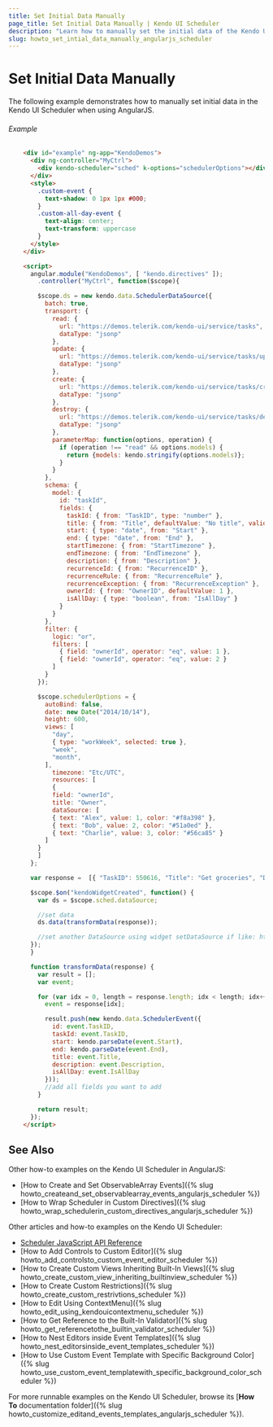 ```yaml
---
title: Set Initial Data Manually
page_title: Set Initial Data Manually | Kendo UI Scheduler
description: "Learn how to manually set the initial data of the Kendo UI Scheduler widget when using AngularJS."
slug: howto_set_intial_data_manually_angularjs_scheduler
---
```


# Set Initial Data Manually

The following example demonstrates how to manually set initial data in the Kendo UI Scheduler when using AngularJS.

###### Example

```html
    <div id="example" ng-app="KendoDemos">
      <div ng-controller="MyCtrl">
        <div kendo-scheduler="sched" k-options="schedulerOptions"></div>
      </div>
      <style>
        .custom-event {
          text-shadow: 0 1px 1px #000;
        }
        .custom-all-day-event {
          text-align: center;
          text-transform: uppercase
        }
      </style>
    </div>

    <script>
      angular.module("KendoDemos", [ "kendo.directives" ]);
        .controller("MyCtrl", function($scope){

        $scope.ds = new kendo.data.SchedulerDataSource({
          batch: true,
          transport: {
            read: {
              url: "https://demos.telerik.com/kendo-ui/service/tasks",
              dataType: "jsonp"
            },
            update: {
              url: "https://demos.telerik.com/kendo-ui/service/tasks/update",
              dataType: "jsonp"
            },
            create: {
              url: "https://demos.telerik.com/kendo-ui/service/tasks/create",
              dataType: "jsonp"
            },
            destroy: {
              url: "https://demos.telerik.com/kendo-ui/service/tasks/destroy",
              dataType: "jsonp"
            },
            parameterMap: function(options, operation) {
              if (operation !== "read" && options.models) {
                return {models: kendo.stringify(options.models)};
              }
            }
          },
          schema: {
            model: {
              id: "taskId",
              fields: {
                taskId: { from: "TaskID", type: "number" },
                title: { from: "Title", defaultValue: "No title", validation: { required: true } },
                start: { type: "date", from: "Start" },
                end: { type: "date", from: "End" },
                startTimezone: { from: "StartTimezone" },
                endTimezone: { from: "EndTimezone" },
                description: { from: "Description" },
                recurrenceId: { from: "RecurrenceID" },
                recurrenceRule: { from: "RecurrenceRule" },
                recurrenceException: { from: "RecurrenceException" },
                ownerId: { from: "OwnerID", defaultValue: 1 },
                isAllDay: { type: "boolean", from: "IsAllDay" }
              }
            }
          },
          filter: {
            logic: "or",
            filters: [
              { field: "ownerId", operator: "eq", value: 1 },
              { field: "ownerId", operator: "eq", value: 2 }
            ]
          }
        });

        $scope.schedulerOptions = {
          autoBind: false,
          date: new Date("2014/10/14"),
          height: 600,
          views: [
            "day",
            { type: "workWeek", selected: true },
            "week",
            "month",
          ],
            timezone: "Etc/UTC",
            resources: [
            {
            field: "ownerId",
            title: "Owner",
            dataSource: [
            { text: "Alex", value: 1, color: "#f8a398" },
            { text: "Bob", value: 2, color: "#51a0ed" },
            { text: "Charlie", value: 3, color: "#56ca85" }
          ]
        }
        ]
      };

      var response =  [{ "TaskID": 550616, "Title": "Get groceries", "Description": "go to food store", "IsAllDay": false, "Start": "\/Date(1413230400000)\/", "End": "\/Date(1413235800000)\/", "StartTimezone": null, "EndTimezone": null, "RecurrenceRule": null, "RecurrenceException": null, "Resource": 2 }, { "TaskID": 550615, "Title": "Get hair done", "Description": "barber shop visit", "IsAllDay": false, "Start": "\/Date(1413216000000)\/", "End": "\/Date(1413217800000)\/", "StartTimezone": null, "EndTimezone": null, "RecurrenceRule": null, "RecurrenceException": null, "Resource": 2 }];

      $scope.$on("kendoWidgetCreated", function() {
        var ds = $scope.sched.dataSource;

        //set data
        ds.data(transformData(response));

        //set another DataSource using widget setDataSource if like: http://docs.telerik.com/kendo-ui/api/javascript/ui/scheduler#methods-setDataSource
      });
      }

      function transformData(response) {
        var result = [];
        var event;

        for (var idx = 0, length = response.length; idx < length; idx++) {
          event = response[idx];

          result.push(new kendo.data.SchedulerEvent({
            id: event.TaskID,
            taskId: event.TaskID,
            start: kendo.parseDate(event.Start),
            end: kendo.parseDate(event.End),
            title: event.Title,
            description: event.Description,
            isAllDay: event.IsAllDay
          }));
          //add all fields you want to add
        }

        return result;
      });
    </script>
```

## See Also

Other how-to examples on the Kendo UI Scheduler in AngularJS:

* [How to Create and Set ObservableArray Events]({% slug howto_createand_set_observablearray_events_angularjs_scheduler %})
* [How to Wrap Scheduler in Custom Directives]({% slug howto_wrap_schedulerin_custom_directives_angularjs_scheduler %})

Other articles and how-to examples on the Kendo UI Scheduler:

* [Scheduler JavaScript API Reference](/api/javascript/ui/scheduler)
* [How to Add Controls to Custom Editor]({% slug howto_add_controlsto_custom_event_editor_scheduler %})
* [How to Create Custom Views Inheriting Built-In Views]({% slug howto_create_custom_view_inheriting_builtinview_scheduler %})
* [How to Create Custom Restrictions]({% slug howto_create_custom_restrivtions_scheduler %})
* [How to Edit Using ContextMenu]({% slug howto_edit_using_kendouicontextmenu_scheduler %})
* [How to Get Reference to the Built-In Validator]({% slug howto_get_referencetothe_builtin_validator_scheduler %})
* [How to Nest Editors inside Event Templates]({% slug howto_nest_editorsinside_event_templates_scheduler %})
* [How to Use Custom Event Template with Specific Background Color]({% slug howto_use_custom_event_templatewith_specific_background_color_scheduler %})

For more runnable examples on the Kendo UI Scheduler, browse its [**How To** documentation folder]({% slug howto_customize_editand_events_templates_angularjs_scheduler %}).

